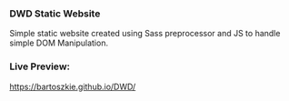 ### DWD Static Website 

Simple static website created using Sass preprocessor and JS to handle simple DOM Manipulation. 

### Live Preview: 
https://bartoszkie.github.io/DWD/
